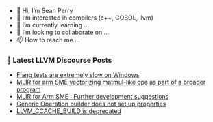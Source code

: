 - 👋 Hi, I’m Sean Perry
- 👀 I’m interested in compilers (c++, COBOL, llvm)
- 🌱 I’m currently learning ...
- 💞️ I’m looking to collaborate on ...
- 📫 How to reach me ...

<!---
s66perry/s66perry is a ✨ special ✨ repository because its `README.md` (this file) appears on your GitHub profile.
You can click the Preview link to take a look at your changes.
--->
### 📕 Latest LLVM Discourse Posts

<!-- DISCOURSE-LLVM:START -->
- [Flang tests are extremely slow on Windows](https://discourse.llvm.org/t/flang-tests-are-extremely-slow-on-windows/78591#post_3)
- [MLIR for arm SME vectorizing matmul-like ops as part of a broader program](https://discourse.llvm.org/t/mlir-for-arm-sme-vectorizing-matmul-like-ops-as-part-of-a-broader-program/78603#post_2)
- [MLIR for Arm SME : Further development suggestions](https://discourse.llvm.org/t/mlir-for-arm-sme-further-development-suggestions/78605#post_2)
- [Generic Operation builder does not set up properties](https://discourse.llvm.org/t/generic-operation-builder-does-not-set-up-properties/78552#post_4)
- [LLVM_CCACHE_BUILD is deprecated](https://discourse.llvm.org/t/llvm-ccache-build-is-deprecated/68431#post_10)
<!-- DISCOURSE-LLVM:END -->
